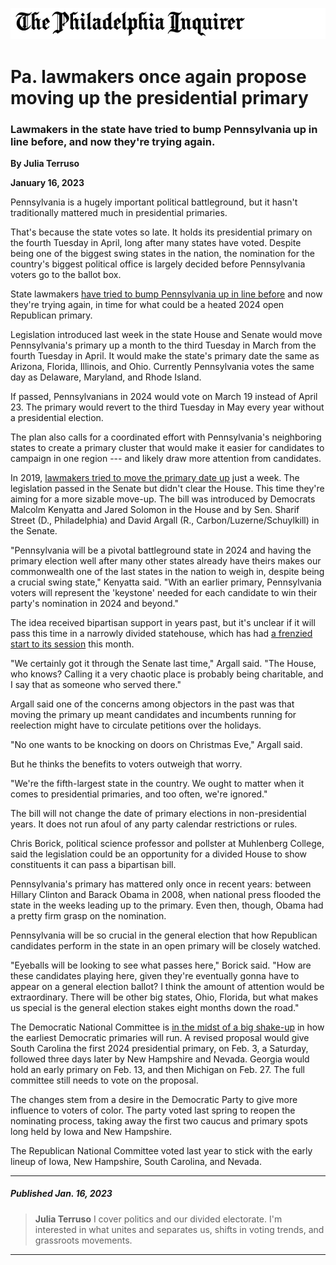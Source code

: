 
[![Inquirer logo](img/inquirer-logo-amp.png)](https://www.inquirer.com)

# Pa. lawmakers once again propose moving up the presidential primary

### Lawmakers in the state have tried to bump Pennsylvania up in line before, and now they're trying again.

**By Julia Terruso**

**January 16, 2023**

Pennsylvania is a hugely important political battleground, but it hasn't traditionally mattered much in presidential primaries.

That's because the state votes so late. It holds its presidential primary on the fourth Tuesday in April, long after many states have voted. Despite being one of the biggest swing states in the nation, the nomination for the country's biggest political office is largely decided before Pennsylvania voters go to the ballot box.

State lawmakers [have tried to bump Pennsylvania up in line before](https://www.inquirer.com/politics/pennsylvania/pennsylvania-primary-election-date-change-20191118.html) and now they're trying again, in time for what could be a heated 2024 open Republican primary.

Legislation introduced last week in the state House and Senate would move Pennsylvania's primary up a month to the third Tuesday in March from the fourth Tuesday in April. It would make the state's primary date the same as Arizona, Florida, Illinois, and Ohio. Currently Pennsylvania votes the same day as Delaware, Maryland, and Rhode Island.

If passed, Pennsylvanians in 2024 would vote on March 19 instead of April 23. The primary would revert to the third Tuesday in May every year without a presidential election.

The plan also calls for a coordinated effort with Pennsylvania's neighboring states to create a primary cluster that would make it easier for candidates to campaign in one region --- and likely draw more attention from candidates.

In 2019, [lawmakers tried to move the primary date up](https://www.inquirer.com/politics/pennsylvania/pennsylvania-primary-election-date-change-20191118.html) just a week. The legislation passed in the Senate but didn't clear the House. This time they're aiming for a more sizable move-up. The bill was introduced by Democrats Malcolm Kenyatta and Jared Solomon in the House and by Sen. Sharif Street (D., Philadelphia) and David Argall (R., Carbon/Luzerne/Schuylkill) in the Senate.

"Pennsylvania will be a pivotal battleground state in 2024 and having the primary election well after many other states already have theirs makes our commonwealth one of the last states in the nation to weigh in, despite being a crucial swing state," Kenyatta said. "With an earlier primary, Pennsylvania voters will represent the 'keystone' needed for each candidate to win their party's nomination in 2024 and beyond."

The idea received bipartisan support in years past, but it's unclear if it will pass this time in a narrowly divided statehouse, which has had [a frenzied start to its session](https://www.inquirer.com/politics/pennsylvania/mark-rozzi-pa-house-speak-spoken-publicly-20230112.html) this month.

"We certainly got it through the Senate last time," Argall said. "The House, who knows? Calling it a very chaotic place is probably being charitable, and I say that as someone who served there."

Argall said one of the concerns among objectors in the past was that moving the primary up meant candidates and incumbents running for reelection might have to circulate petitions over the holidays.

"No one wants to be knocking on doors on Christmas Eve," Argall said.

But he thinks the benefits to voters outweigh that worry.

"We're the fifth-largest state in the country. We ought to matter when it comes to presidential primaries, and too often, we're ignored."

The bill will not change the date of primary elections in non-presidential years. It does not run afoul of any party calendar restrictions or rules.

Chris Borick, political science professor and pollster at Muhlenberg College, said the legislation could be an opportunity for a divided House to show constituents it can pass a bipartisan bill.

Pennsylvania's primary has mattered only once in recent years: between Hillary Clinton and Barack Obama in 2008, when national press flooded the state in the weeks leading up to the primary. Even then, though, Obama had a pretty firm grasp on the nomination.

Pennsylvania will be so crucial in the general election that how Republican candidates perform in the state in an open primary will be closely watched.

"Eyeballs will be looking to see what passes here," Borick said. "How are these candidates playing here, given they're eventually gonna have to appear on a general election ballot? I think the amount of attention would be extraordinary. There will be other big states, Ohio, Florida, but what makes us special is the general election stakes eight months down the road."

The Democratic National Committee is [in the midst of a big shake-up](https://www.npr.org/2023/01/10/1147893472/democrats-new-primary-calendar-isnt-quite-a-done-deal-as-complications-arise) in how the earliest Democratic primaries will run. A revised proposal would give South Carolina the first 2024 presidential primary, on Feb. 3, a Saturday, followed three days later by New Hampshire and Nevada. Georgia would hold an early primary on Feb. 13, and then Michigan on Feb. 27. The full committee still needs to vote on the proposal.

The changes stem from a desire in the Democratic Party to give more influence to voters of color. The party voted last spring to reopen the nominating process, taking away the first two caucus and primary spots long held by Iowa and New Hampshire.

The Republican National Committee voted last year to stick with the early lineup of Iowa, New Hampshire, South Carolina, and Nevada.

-----------------------------

##### Published Jan. 16, 2023
> **Julia Terruso**
> I cover politics and our divided electorate. I'm interested in what unites and separates us, shifts in voting trends, and grassroots movements. 

-----------------------------
